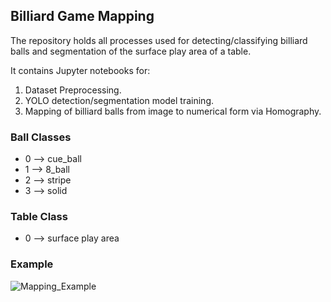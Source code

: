## Billiard Game Mapping

The repository holds all processes used for detecting/classifying billiard balls and segmentation of the surface play area of a table.

It contains Jupyter notebooks for:

1. Dataset Preprocessing.
2. YOLO detection/segmentation model training.
3. Mapping of billiard balls from image to numerical form via Homography.

### Ball Classes

- 0 --> cue_ball
- 1 --> 8_ball
- 2 --> stripe
- 3 --> solid

### Table Class

- 0 --> surface play area

### Example

![Mapping_Example](https://github.com/user-attachments/assets/7edc9096-f2cf-4389-acd9-7763d4974103)
